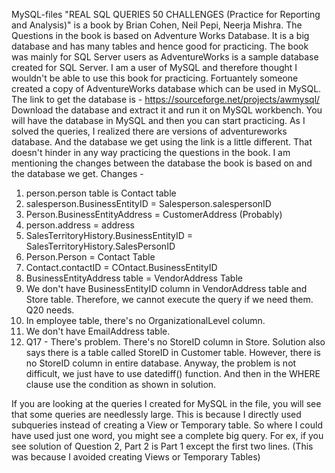  MySQL-files
 "REAL SQL QUERIES 50 CHALLENGES (Practice for Reporting and Analysis)" is a book by Brian Cohen, Neil Pepi, Neerja Mishra. The Questions in the book is based on Adventure Works Database. It is a big database and has many tables and hence good for practicing.
 The book was mainly for SQL Server users as AdventureWorks is a sample database created for SQL Server. I am a user of MySQL and therefore thought I wouldn't be able to use this book for practicing. Fortuantely someone created a copy of AdventureWorks database which can be used in MySQL. The link to get the database is - https://sourceforge.net/projects/awmysql/
 Download the database and extract it and run it on MySQL workbench. You will have the database in MySQL and then you can start practicing.
 As I solved the queries, I realized there are versions of adventureworks database. And the database we get using the link is a little different. That doesn't hinder in any way practicing the questions in the book. I am mentioning the changes between the database the book is based on and the database we get.
 Changes - 
1) person.person table   is   Contact table 
2) salesperson.BusinessEntityID = Salesperson.salespersonID
3) Person.BusinessEntityAddress  =  CustomerAddress (Probably)
4) person.address = address
5) SalesTerritoryHistory.BusinessEntityID = SalesTerritoryHistory.SalesPersonID
6) Person.Person = Contact Table
7) Contact.contactID = COntact.BusinessEntityID
8) BusinessEntityAddress table = VendorAddress Table
9) We don't have BusinessEntityID column in VendorAddress table and Store table. Therefore, we cannot execute the query if 
we need them. Q20 needs.
10) In employee table, there's no OrganizationalLevel column.
11) We don't have EmailAddress table.
12) Q17 - There's problem. There's no StoreID column in Store. Solution also says there is a table called StoreID in Customer table.
However, there is no StoreID column in entire database. 
Anyway, the problem is not difficult, we just have to use datediff() function. And then in the WHERE clause use the condition as 
shown in solution.


If you are looking at the queries I created for MySQL in the file, you will see that some queries are needlessly large. This is because I directly used subqueries instead of creating a View or Temporary table. So where I could have used just one word, you might see a complete big query. For ex, if you see solution of Question 2, Part 2 is Part 1 except the first two lines. (This was because I avoided creating Views or Temporary Tables)
